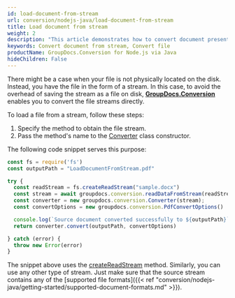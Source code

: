 ```yaml
---
id: load-document-from-stream
url: conversion/nodejs-java/load-document-from-stream
title: Load document from stream
weight: 2
description: "This article demonstrates how to convert document presented as stream using GroupDocs.Conversion for Node.js via Java API."
keywords: Convert document from stream, Convert file
productName: GroupDocs.Conversion for Node.js via Java
hideChildren: False
---
```

There might be a case when your file is not physically located on the disk. Instead, you have the file in the form of a stream. In this case, to avoid the overhead of saving the stream as a file on disk, [**GroupDocs.Conversion**](https://products.groupdocs.com/conversion/nodejs-java) enables you to convert the file streams directly.

To load a file from a stream, follow these steps:

1.   Specify the method to obtain the file stream.
2.   Pass the method's name to the [Converter](#) class constructor.

The following code snippet serves this purpose:

```js
const fs = require('fs')
const outputPath = "LoadDocumentFromStream.pdf"

try {
  const readStream = fs.createReadStream("sample.docx")
  const stream = await groupdocs.conversion.readDataFromStream(readStream)
  const converter = new groupdocs.conversion.Converter(stream);
  const convertOptions = new groupdocs.conversion.PdfConvertOptions()

  console.log(`Source document converted successfully to ${outputPath}`)
  return converter.convert(outputPath, convertOptions)

} catch (error) {
  throw new Error(error)
}
```

The snippet above uses the [createReadStream](https://nodejs.org/api/fs.html#filehandlecreatereadstreamoptions) method. Similarly, you can use any other type of stream. Just make sure that the source stream contains any of the [supported file formats]({{< ref "conversion/nodejs-java/getting-started/supported-document-formats.md" >}}).
